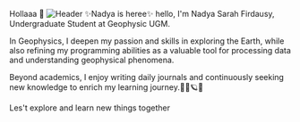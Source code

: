 Hollaaa 👋
![Header](<img width="626" height="354" alt="image" src="https://github.com/user-attachments/assets/d6c3e64f-a6f7-4b51-9def-76f73efc0335" />
)
✨Nadya is heree✨
hello, I'm Nadya Sarah Firdausy,
Undergraduate Student at Geophysic UGM.

In Geophysics, I deepen my passion and skills in exploring the Earth,
while also refining my programming abilities as a valuable tool for processing data and understanding geophysical phenomena.

Beyond academics, I enjoy writing daily journals and continuously seeking new knowledge to enrich my learning journey.🧚‍♀🪐📓

Les't explore and learn new things together
